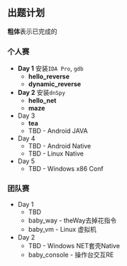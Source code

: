 ## 出题计划
**粗体**表示已完成的
### 个人赛
- **Day 1** 安装`IDA Pro`, `gdb`
  - **hello_reverse**
  - **dynamic_reverse**
- **Day 2** 安装`dnSpy`
  - **hello_net**
  - **maze**
- Day 3
  - **tea**
  - TBD - Android JAVA
- Day 4
  - TBD - Android Native
  - TBD - Linux Native
- Day 5
  - TBD - Windows x86 Conf

### 团队赛
- Day 1
  - TBD
  - baby_way - theWay去掉花指令
  - baby_vm - Linux 虚拟机
- Day 2
  - TBD - Windows NET套壳Native
  - baby_console - 操作台交互RE